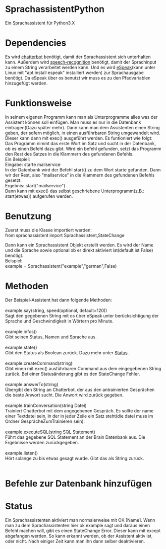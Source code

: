 # SprachassistentPython
Ein Sprachassistent für Python3.X

# Dependencies
Es wird <a href="chatterbot.readthedocs.io/en/stable/">chatterbot</a> benötigt, damit
der Sprachassistent sich unterhalten kann.
Außerdem wird <a href="pypi.org/project/SpeechRecognition/">speech-recognition</a> benötigt, damit der Sprachinput 
zu einem String verarbeitet werden kann. Und es wird <a href="http://espeak.sourceforge.net/">eSpeak</a>(kann 
unter Linux mit "apt install espeak" installiert werden) zur Sprachausgabe benötigt. Da eSpeak über os 
benutzt wir muss es zu den Pfadvariablen hinzugefügt werden.

# Funktionsweise
In seinem eigenen Programm kann man als Unterprogramme alles was der Assistent können soll
einfügen. Man muss es nur in die Datenbank eintragen(Dazu später mehr). Dann kann man dem Assistenten 
einen String geben, der sofern 
möglich, in einen ausführbaren String umgewandelt wird. Dieser kann dann mit exec() 
ausgeführt werden. Es funtioniert wie folgt:<br>
Das Programm nimmt das erste Wort im Satz und sucht in der Datenbank, ob es einen Befehl dazu gibt.
Wird ein befehl gefunden, setzt das Programm den Rest des Satzes in die Klammern des gefundenen Befehls.<br>
Ein Beispiel:<br>
Eingabe: starte mailservice<br>
In der Datenbank wird der Befehl start() zu dem Wort starte gefunden. Dann wir der Rest, also "mailservice" in die 
Klammern des gefundenen Befehls gesetzt.<br>
Ergebnis: start("mailservice")<br>
Dann kann mit exec() das selbst geschriebene Unterprogramm(z.B.: start(etwas)) aufgerufen werden.<br>


# Benutzung
Zuerst muss die Klasse importiert werden:<br>
from sprachassistent import Sprachassistent,StateChange<br>

Dann kann ein Sprachassistent Objekt erstellt werden.
Es wird der Name und die Sprache sowie optional ob er direkt aktiviert ist(default ist False) benötigt.<br>
Beispiel: <br>
example = Sprachassistent("example","german",False)<br>

# Methoden
Der Beispiel-Assistent hat dann folgende Methoden:<br><br>
example.say(string, speed(optional, default=120))<br>
Sagt den gegebenen String mit os über eSpeak unter berücksichtigung der Sprache und Geschwindigkeit in 
Wörtern pro Minute.<br>
<br>
example.infos()<br>
Gibt seinen Status, Namen und Sprache aus.<br>
<br>
example.state()<br>
Gibt den Status als Boolean zurück. Dazu mehr unter <a href="#Status">Status</a>.<br>
<br>
example.createCommand(string)<br>
Gibt einen mit exec() ausführbaren Command aus dem eingegebenen String zurück. Bei einer Statusänderung gibt
es den StateChange Fehler.<br>
<br>
example.answerTo(string)<br>
Übergibt den String an Chatterbot, der aus den antrainierten Gesprächen die beste Anwort sucht. Die Anwort
wird zurück gegeben.<br>
<br>
example.trainConversation(string Datei)<br>
Trainiert Chatterbot mit dem angegebenen Gespräch. Es sollte der name einer Textdatei sein, in der in jeder 
Zeile ein Satz steht(die datei muss im Ordner GesprächeZumTrainieren sein).<br>
<br>
example.executeSQL(string SQL Statement)<br>
Führt das gegebene SQL Statement an der Brain Datenbank aus. Die Ergebnisse werden zurückgegeben.<br>
<br>
example.listen()<br>
Hört solange zu bis etwas gesagt wurde. Gibt das als String zurück.<br>
<br>

# Befehle zur Datenbank hinzufügen

# Status
Ein Sprachassistenten aktiviert man normalerweise mit OK [Name]. Wenn man zu dem Sprachassistenten hier ok example sagt und
daraus einen Befehl machen will, gibt es einen StateChange Error. Dieser kann mit except abgefangen werden. So kann
erkannt werden, ob der Assistent aktiv ist, oder nicht. Nach einiger Zeit kann man ihn dann selber deaktivieren.
